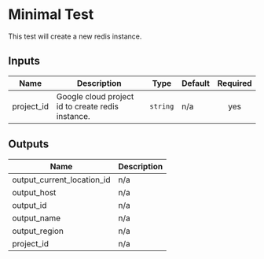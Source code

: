 # Minimal Test

This test will create a new redis instance.

<!-- BEGINNING OF PRE-COMMIT-TERRAFORM DOCS HOOK -->
## Inputs

| Name | Description | Type | Default | Required |
|------|-------------|------|---------|:--------:|
| project\_id | Google cloud project id to create redis instance. | `string` | n/a | yes |

## Outputs

| Name | Description |
|------|-------------|
| output\_current\_location\_id | n/a |
| output\_host | n/a |
| output\_id | n/a |
| output\_name | n/a |
| output\_region | n/a |
| project\_id | n/a |

<!-- END OF PRE-COMMIT-TERRAFORM DOCS HOOK -->
